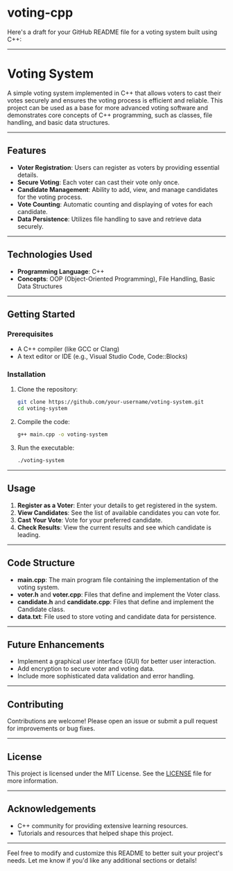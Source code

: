 # voting-cpp

Here's a draft for your GitHub README file for a voting system built using C++:

---

# Voting System

A simple voting system implemented in C++ that allows voters to cast their votes securely and ensures the voting process is efficient and reliable. This project can be used as a base for more advanced voting software and demonstrates core concepts of C++ programming, such as classes, file handling, and basic data structures.

---

## Features

- **Voter Registration**: Users can register as voters by providing essential details.
- **Secure Voting**: Each voter can cast their vote only once.
- **Candidate Management**: Ability to add, view, and manage candidates for the voting process.
- **Vote Counting**: Automatic counting and displaying of votes for each candidate.
- **Data Persistence**: Utilizes file handling to save and retrieve data securely.

---

## Technologies Used

- **Programming Language**: C++
- **Concepts**: OOP (Object-Oriented Programming), File Handling, Basic Data Structures

---

## Getting Started

### Prerequisites

- A C++ compiler (like GCC or Clang)
- A text editor or IDE (e.g., Visual Studio Code, Code::Blocks)

### Installation

1. Clone the repository:
   ```bash
   git clone https://github.com/your-username/voting-system.git
   cd voting-system
   ```

2. Compile the code:
   ```bash
   g++ main.cpp -o voting-system
   ```

3. Run the executable:
   ```bash
   ./voting-system
   ```

---

## Usage

1. **Register as a Voter**: Enter your details to get registered in the system.
2. **View Candidates**: See the list of available candidates you can vote for.
3. **Cast Your Vote**: Vote for your preferred candidate.
4. **Check Results**: View the current results and see which candidate is leading.

---

## Code Structure

- **main.cpp**: The main program file containing the implementation of the voting system.
- **voter.h** and **voter.cpp**: Files that define and implement the Voter class.
- **candidate.h** and **candidate.cpp**: Files that define and implement the Candidate class.
- **data.txt**: File used to store voting and candidate data for persistence.

---

## Future Enhancements

- Implement a graphical user interface (GUI) for better user interaction.
- Add encryption to secure voter and voting data.
- Include more sophisticated data validation and error handling.

---

## Contributing

Contributions are welcome! Please open an issue or submit a pull request for improvements or bug fixes.

---

## License

This project is licensed under the MIT License. See the [LICENSE](LICENSE) file for more information.

---

## Acknowledgements

- C++ community for providing extensive learning resources.
- Tutorials and resources that helped shape this project.

---

Feel free to modify and customize this README to better suit your project's needs. Let me know if you'd like any additional sections or details!
